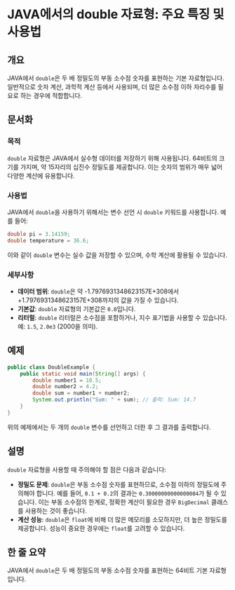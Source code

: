 <!--
Meta Description: # JAVA에서의 double 자료형: 주요 특징 및 사용법 ## 개요 JAVA에서 `double`은 두 배 정밀도의 부동 소수점 숫자를 표현하는 기본 자료형입니다. 일반적으로 숫자 계산, 과학적 계산 등에서 사용되며, 더 많은 소수점 이하 자리수를 필요로 하는 경우에...
Meta Keywords: double, 소수점, 있습니다, java에서, sum
-->

# JAVA에서의 double 자료형: 주요 특징 및 사용법

## 개요
JAVA에서 `double`은 두 배 정밀도의 부동 소수점 숫자를 표현하는 기본 자료형입니다. 일반적으로 숫자 계산, 과학적 계산 등에서 사용되며, 더 많은 소수점 이하 자리수를 필요로 하는 경우에 적합합니다.

## 문서화

### 목적
`double` 자료형은 JAVA에서 실수형 데이터를 저장하기 위해 사용됩니다. 64비트의 크기를 가지며, 약 15자리의 십진수 정밀도를 제공합니다. 이는 숫자의 범위가 매우 넓어 다양한 계산에 유용합니다.

### 사용법
JAVA에서 `double`을 사용하기 위해서는 변수 선언 시 `double` 키워드를 사용합니다. 예를 들어:

```java
double pi = 3.14159;
double temperature = 36.6;
```

이와 같이 `double` 변수는 실수 값을 저장할 수 있으며, 수학 계산에 활용될 수 있습니다.

### 세부사항
- **데이터 범위**: `double`은 약 -1.7976931348623157E+308에서 +1.7976931348623157E+308까지의 값을 가질 수 있습니다.
- **기본값**: `double` 자료형의 기본값은 `0.0`입니다.
- **리터럴**: `double` 리터럴은 소수점을 포함하거나, 지수 표기법을 사용할 수 있습니다. 예: `1.5`, `2.0e3` (2000을 의미).

## 예제

```java
public class DoubleExample {
    public static void main(String[] args) {
        double number1 = 10.5;
        double number2 = 4.2;
        double sum = number1 + number2;
        System.out.println("Sum: " + sum); // 출력: Sum: 14.7
    }
}
```

위의 예제에서는 두 개의 `double` 변수를 선언하고 더한 후 그 결과를 출력합니다.

## 설명
`double` 자료형을 사용할 때 주의해야 할 점은 다음과 같습니다:

- **정밀도 문제**: `double`은 부동 소수점 숫자를 표현하므로, 소수점 이하의 정밀도에 주의해야 합니다. 예를 들어, `0.1 + 0.2`의 결과는 `0.30000000000000004`가 될 수 있습니다. 이는 부동 소수점의 한계로, 정확한 계산이 필요한 경우 `BigDecimal` 클래스를 사용하는 것이 좋습니다.
- **계산 성능**: `double`은 `float`에 비해 더 많은 메모리를 소모하지만, 더 높은 정밀도를 제공합니다. 성능이 중요한 경우에는 `float`를 고려할 수 있습니다.

## 한 줄 요약
JAVA에서 `double`은 두 배 정밀도의 부동 소수점 숫자를 표현하는 64비트 기본 자료형입니다.